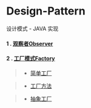 # Design-Pattern
设计模式 - JAVA 实现


#### 1 . [观察者Observer](https://github.com/wstars1994/Design-Pattern/tree/master/src/dp/observer/ "观察者")
#### 2 . [工厂模式Factory](https://github.com/wstars1994/Design-Pattern/tree/master/src/dp/factory/ "工厂模式")
> * [简单工厂](https://github.com/wstars1994/Design-Pattern/tree/master/src/dp/factory/simple "简单工厂")

> * [工厂方法](https://github.com/wstars1994/Design-Pattern/tree/master/src/dp/factory/method "工厂方法")

> * [抽象工厂](https://github.com/wstars1994/Design-Pattern/tree/master/src/dp/factory/abstract "抽象工厂")
